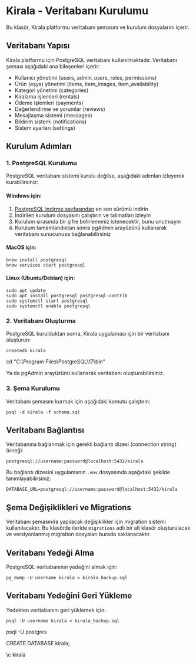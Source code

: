 # Kirala - Veritabanı Kurulumu

Bu klasör, Kirala platformu veritabanı şemasını ve kurulum dosyalarını içerir.

## Veritabanı Yapısı

Kirala platformu için PostgreSQL veritabanı kullanılmaktadır. Veritabanı şeması aşağıdaki ana bileşenleri içerir:

- Kullanıcı yönetimi (users, admin_users, roles, permissions)
- Ürün (eşya) yönetimi (items, item_images, item_availability)
- Kategori yönetimi (categories)
- Kiralama işlemleri (rentals)
- Ödeme işlemleri (payments)
- Değerlendirme ve yorumlar (reviews)
- Mesajlaşma sistemi (messages)
- Bildirim sistemi (notifications)
- Sistem ayarları (settings)

## Kurulum Adımları

### 1. PostgreSQL Kurulumu

PostgreSQL veritabanı sistemi kurulu değilse, aşağıdaki adımları izleyerek kurabilirsiniz:

#### Windows için:
1. [PostgreSQL indirme sayfasından](https://www.postgresql.org/download/windows/) en son sürümü indirin
2. İndirilen kurulum dosyasını çalıştırın ve talimatları izleyin
3. Kurulum sırasında bir şifre belirlemeniz istenecektir, bunu unutmayın
4. Kurulum tamamlandıktan sonra pgAdmin arayüzünü kullanarak veritabanı sunucunuza bağlanabilirsiniz

#### MacOS için:
```
brew install postgresql
brew services start postgresql
```

#### Linux (Ubuntu/Debian) için:
```
sudo apt update
sudo apt install postgresql postgresql-contrib
sudo systemctl start postgresql
sudo systemctl enable postgresql
```

### 2. Veritabanı Oluşturma

PostgreSQL kurulduktan sonra, Kirala uygulaması için bir veritabanı oluşturun:

```
createdb kirala
```
cd "C:\Program Files\PostgreSQL\17\bin"

Ya da pgAdmin arayüzünü kullanarak veritabanı oluşturabilirsiniz.

### 3. Şema Kurulumu

Veritabanı şemasını kurmak için aşağıdaki komutu çalıştırın:

```
psql -d kirala -f schema.sql
```

## Veritabanı Bağlantısı

Veritabanına bağlanmak için gerekli bağlantı dizesi (connection string) örneği:

```
postgresql://username:password@localhost:5432/kirala
```

Bu bağlantı dizesini uygulamanın `.env` dosyasında aşağıdaki şekilde tanımlayabilirsiniz:

```
DATABASE_URL=postgresql://username:password@localhost:5432/kirala
```

## Şema Değişiklikleri ve Migrations

Veritabanı şemasında yapılacak değişiklikler için migration sistemi kullanılacaktır. Bu klasörde ileride `migrations` adlı bir alt klasör oluşturulacak ve versiyonlanmış migration dosyaları burada saklanacaktır.

## Veritabanı Yedeği Alma

PostgreSQL veritabanının yedeğini almak için:

```
pg_dump -U username kirala > kirala_backup.sql
```

## Veritabanı Yedeğini Geri Yükleme

Yedekten veritabanını geri yüklemek için:

```
psql -U username kirala < kirala_backup.sql
```

psql -U postgres 

CREATE DATABASE kirala; 

\c kirala 